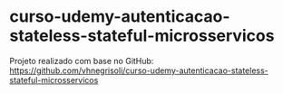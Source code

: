 # curso-udemy-autenticacao-stateless-stateful-microsservicos

Projeto realizado com base no GitHub:
https://github.com/vhnegrisoli/curso-udemy-autenticacao-stateless-stateful-microsservicos
